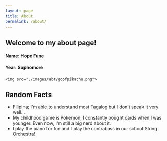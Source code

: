 ```yaml
---
layout: page
title: About
permalink: /about/
---
```



## Welcome to my about page!

#### Name: Hope Fune 

#### Year: Sophomore 

    <img src="./images/abt/goofpikachu.png">

## Random Facts 
- Filipina; I'm able to understand most Tagalog but I don't speak it very well...
- My childhood game is Pokemon, I constantly bought cards when I was younger. Even now, I'm still a big nerd about it.
- I play the piano for fun and I play the contrabass in our school String Orchestra!
